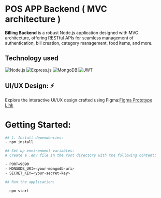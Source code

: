# POS APP Backend ( MVC architecture )

**Billing Backend** is a robust Node.js application designed with MVC architecture, offering RESTful APIs for seamless management of authentication, bill creation, category management, food items, and more.

## Technology used 

![Node.js](https://img.shields.io/badge/Node.js-43853D?style=for-the-badge&logo=node.js&logoColor=white)
![Express.js](https://img.shields.io/badge/Express.js-000000?style=for-the-badge&logo=express&logoColor=white)
![MongoDB](https://img.shields.io/badge/MongoDB-47A248?style=for-the-badge&logo=mongodb&logoColor=white)
![JWT](https://img.shields.io/badge/JWT-000000?style=for-the-badge&logo=json-web-tokens&logoColor=white)


## UI/UX Design: ⚡

Explore the interactive UI/UX design crafted using Figma:[Figma Prototype Link](https://www.figma.com/proto/yYvJfsa2CFdDxCVVH7RY9c/running?node-id=182-2)

# Getting Started:

```bash
## 1. Install dependencies:
- npm install

## Set up environment variables:
# Create a .env file in the root directory with the following content:

- PORT=9090
- MONGODB_URI=<your-mongodb-uri>
- SECRET_KEY=<your-secret-key>

## Run the application:

- npm start

